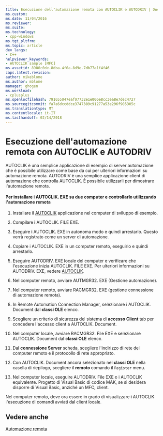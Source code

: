 ```yaml
---
title: Esecuzione dell'automazione remota con AUTOCLIK e AUTODRIV | Documenti Microsoft
ms.custom: 
ms.date: 11/04/2016
ms.reviewer: 
ms.suite: 
ms.technology:
- cpp-windows
ms.tgt_pltfrm: 
ms.topic: article
dev_langs:
- C++
helpviewer_keywords:
- AUTOCLIK sample [MFC]
ms.assetid: 8900c0de-8dba-4f0a-8d9e-7db77a1f4f46
caps.latest.revision: 
author: mikeblome
ms.author: mblome
manager: ghogen
ms.workload:
- cplusplus
ms.openlocfilehash: 791655047eaf07732e1e006e8cc3ea8e7dec4727
ms.sourcegitcommit: fa7a6dccddce3747389c91277a53e296f905305c
ms.translationtype: MT
ms.contentlocale: it-IT
ms.lasthandoff: 02/14/2018
---
```

# <a name="running-remote-automation-using-autoclik-and-autodriv"></a>Esecuzione dell'automazione remota con AUTOCLIK e AUTODRIV
AUTOCLIK è una semplice applicazione di esempio di server automazione che è possibile utilizzare come base da cui per ulteriori informazioni su automazione remota. AUTODRIV è una semplice applicazione client di automazione che controlla AUTOCLIK. È possibile utilizzarli per dimostrare l'automazione remota.  
  
#### <a name="to-install-autoclikexe-on-two-machines-and-drive-it-using-remote-automation"></a>Per installare i AUTOCLIK. EXE su due computer e controllarlo utilizzando l'automazione remota  
  
1.  Installare il [AUTOCLIK](../visual-cpp-samples.md) applicazione nel computer di sviluppo di esempio.  
  
2.  Compilare i AUTOCLIK. FILE EXE.  
  
3.  Eseguire i AUTOCLIK. EXE in autonoma modo e quindi arrestarlo. Questo verrà registrato come un server di automazione.  
  
4.  Copiare i AUTOCLIK. EXE in un computer remoto, eseguirlo e quindi arrestarlo.  
  
5.  Eseguire AUTODRIV. EXE locale del computer e verificare che l'esecuzione inizia AUTOCLIK. FILE EXE. Per ulteriori informazioni su AUTODRIV. EXE, vedere [AUTOCLIK](../visual-cpp-samples.md).  
  
6.  Nel computer remoto, avviare AUTMGR32. EXE (Gestione automazione).  
  
7.  Nel computer remoto, avviare RACMGR32. EXE (gestione connessione di automazione remota).  
  
8.  In Remote Automation Connection Manager, selezionare i AUTOCLIK. Document dal **classi OLE** elenco.  
  
9. Scegliere un criterio di sicurezza del sistema di **accesso Client** tab per concedere l'accesso client a AUTOCLIK. Document.  
  
10. Nel computer locale, avviare RACMGR32. File EXE e selezionare AUTOCLIK. Document dal **classi OLE** elenco.  
  
11. Dal **connessione Server** scheda, scegliere l'indirizzo di rete del computer remoto e il protocollo di rete appropriato.  
  
12. Con AUTOCLIK. Document ancora selezionato nel **classi OLE** nella casella di riepilogo, scegliere il **remoto** comando il `Register` menu.  
  
13. Nel computer locale, eseguire AUTODRIV. File EXE o i AUTOCLIK equivalente. Progetto di Visual Basic di codice MAK, se si desidera disporre di Visual Basic, anziché un MFC, client.  
  
 Nel computer remoto, deve ora essere in grado di visualizzare i AUTOCLIK l'esecuzione di comandi avviati dal client locale.  
  
## <a name="see-also"></a>Vedere anche  
 [Automazione remota](../mfc/remote-automation.md)

